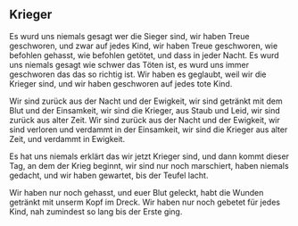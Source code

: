 ## Krieger

Es wurd uns niemals gesagt wer die Sieger sind,
wir haben Treue geschworen, und zwar auf jedes Kind,
wir haben Treue geschworen, wie befohlen gehasst,
wie befohlen getötet, und dass in jeder Nacht.
Es wurd uns niemals gesagt wie schwer das Töten ist,
es wurd uns immer geschworen das das so richtig ist.
Wir haben es geglaubt, weil wir die Krieger sind,
und wir haben geschworen auf jedes tote Kind.

Wir sind zurück aus der Nacht und der Ewigkeit,
wir sind getränkt mit dem Blut und der Einsamkeit,
wir sind die Krieger, aus Staub und Leid,
wir sind zurück aus alter Zeit.
Wir sind zurück aus der Nacht und der Ewigkeit,
wir sind verloren und verdammt in der Einsamkeit,
wir sind die Krieger aus alter Zeit,
und verdammt in Ewigkeit.

Es hat uns niemals erklärt das wir jetzt Krieger sind,
und dann kommt dieser Tag, an dem der Krieg beginnt,
wir sind nur noch marschiert, haben niemals gedacht,
und wir haben gewartet, bis der Teufel lacht.

Wir haben nur noch gehasst, und euer Blut geleckt,
habt die Wunden getränkt mit unserm Kopf im Dreck.
Wir haben nur noch gebetet für jedes Kind,
nah zumindest so lang bis der Erste ging.
